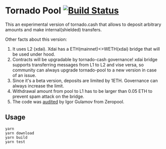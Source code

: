# Tornado Pool [![Build Status](https://github.com/tornadocash/tornado-pool/workflows/build/badge.svg)](https://github.com/tornadocash/tornado-pool/actions)

This an experimental version of tornado.cash that allows to deposit arbitrary amounts and make internal(shielded) transfers.

Other facts about this version:

1. It uses L2 (xdai). Xdai has a ETH(mainnet)<>WETH(xdai) bridge that will be used under hood.
2. Contracts will be upgradable by tornado-cash governance! xdai bridge supports transferring messages from L1 to L2 and vise versa, so community can always upgrade tornado-pool to a new version in case of an issue.
3. Since it's a beta version, deposits are limited by 1ETH. Governance can always increase the limit.
4. Withdrawal amount from pool to L1 has to be larger than 0.05 ETH to prevent spam attack on the bridge.
5. The code was [audited](./resources/Zeropool-Tornado.pool-audit.pdf) by Igor Gulamov from Zeropool.

## Usage

```shell
yarn
yarn download
yarn build
yarn test
```
